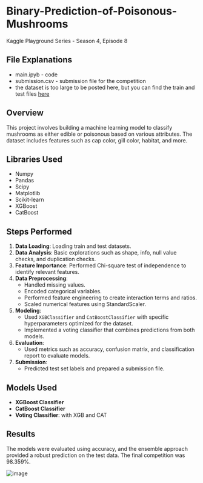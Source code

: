# Binary-Prediction-of-Poisonous-Mushrooms
Kaggle Playground Series - Season 4, Episode 8

## File Explanations
- main.ipyb - code
- submission.csv - submission file for the competition
- the dataset is too large to be posted here, but you can find the train and test files [here](https://www.kaggle.com/competitions/playground-series-s4e8/data)

## Overview

This project involves building a machine learning model to classify mushrooms as either edible or poisonous based on various attributes. The dataset includes features such as cap color, gill color, habitat, and more.

## Libraries Used

- Numpy
- Pandas
- Scipy
- Matplotlib
- Scikit-learn
- XGBoost
- CatBoost

## Steps Performed

1. **Data Loading**: Loading train and test datasets.
2. **Data Analysis**: Basic explorations such as shape, info, null value checks, and duplication checks.
3. **Feature Importance**: Performed Chi-square test of independence to identify relevant features.
4. **Data Preprocessing**:
   - Handled missing values.
   - Encoded categorical variables.
   - Performed feature engineering to create interaction terms and ratios.
   - Scaled numerical features using StandardScaler.
5. **Modeling**:
   - Used `XGBClassifier` and `CatBoostClassifier` with specific hyperparameters optimized for the dataset.
   - Implemented a voting classifier that combines predictions from both models.
6. **Evaluation**:
   - Used metrics such as accuracy, confusion matrix, and classification report to evaluate models.
7. **Submission**:
   - Predicted test set labels and prepared a submission file.

## Models Used

- **XGBoost Classifier**
- **CatBoost Classifier**
- **Voting Classifier**: with XGB and CAT

## Results

The models were evaluated using accuracy, and the ensemble approach provided a robust prediction on the test data.
The final competition was 98.359%.

![image](https://github.com/user-attachments/assets/4c0ff6fa-5b56-4d8a-90a8-0a58b7347b5d)


